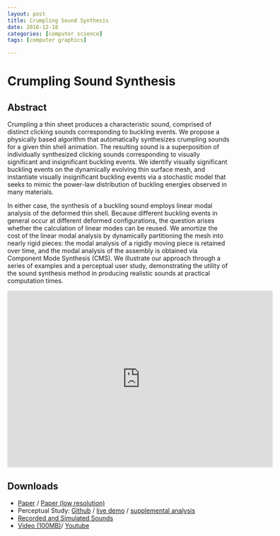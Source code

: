 ```yaml
---
layout: post
title: Crumpling Sound Synthesis
date: 2016-12-18
categories: [computer science]
tags: [computer graphics]

---
```


# Crumpling Sound Synthesis

## Abstract

Crumpling a thin sheet produces a characteristic sound, comprised of distinct clicking sounds corresponding to buckling events. We propose a physically based algorithm that automatically synthesizes crumpling sounds for a given thin shell animation. The resulting sound is a superposition of individually synthesized clicking sounds corresponding to visually significant and insignificant buckling events. We identify visually significant buckling events on the dynamically evolving thin surface mesh, and instantiate visually insignificant buckling events via a stochastic model that seeks to mimic the power-law distribution of buckling energies observed in many materials. 

In either case, the synthesis of a buckling sound employs linear modal analysis of the deformed thin shell. Because different buckling events in general occur at different deformed configurations, the question arises whether the calculation of linear modes can be reused. We amortize the cost of the linear modal analysis by dynamically partitioning the mesh into nearly rigid pieces: the modal analysis of a rigidly moving piece is retained over time, and the modal analysis of the assembly is obtained via Component Mode Synthesis (CMS). We illustrate our approach through a series of examples and a perceptual user study, demonstrating the utility of the sound synthesis method in producing realistic sounds at practical computation times.


<iframe width="600" height="400" src="https://www.youtube.com/embed/PMSV7CjBuZI" frameborder="0" allowfullscreen></iframe>

## Downloads

* [Paper](http://www.cs.columbia.edu/cg/crumpling/crumpling-sound-synthesis-siggraph-asia-2016-cirio-et-al.pdf) / [Paper (low resolution)](http://www.cs.columbia.edu/cg/crumpling/crumpling-sound-synthesis-siggraph-asia-2016-cirio-et-al-compressed.pdf) 
* Perceptual Study: [Github](https://github.com/dingzeyuli/perceptual-study) / [live demo](http://www.cs.columbia.edu/cg/crumpling/perceptual-study/) / [supplemental analysis](http://www.cs.columbia.edu/cg/crumpling/crumpling-sound-synthesis-suppl-perceptual-study.pdf) 
* [Recorded and Simulated Sounds](http://www.cs.columbia.edu/cg/crumpling/crumpling_sounds.zip)
* [Video (100MB)](http://www.cs.columbia.edu/cg/crumpling/crumpling-sound-synthesis-siggraph-asia-2016.mp4)/ [Youtube](https://youtu.be/Gue12UjXd5U) 